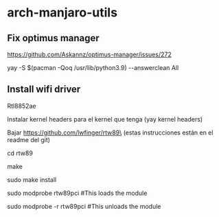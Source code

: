 # arch-manjaro-utils

## Fix optimus manager 

https://github.com/Askannz/optimus-manager/issues/272

yay -S $(pacman -Qoq /usr/lib/python3.9) --answerclean All

## Install wifi driver

Rtl8852ae

Instalar kernel headers para el kernel que tenga (yay kernel headers)

Bajar https://github.com/lwfinger/rtw89\ (estas instrucciones están en el readme del git)

cd rtw89

make

sudo make install

sudo modprobe rtw89pci            #This loads the module

sudo modprobe -r rtw89pci         #This unloads the module

